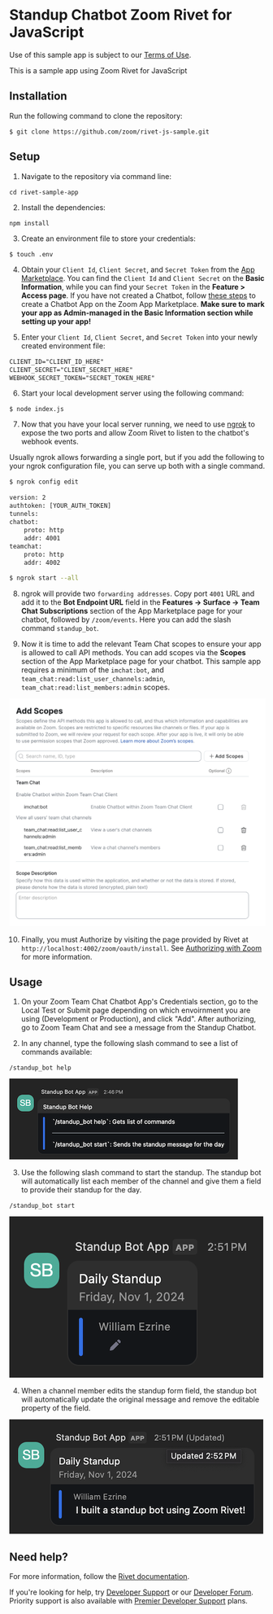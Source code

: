 # Standup Chatbot Zoom Rivet for JavaScript

Use of this sample app is subject to our [Terms of Use](https://explore.zoom.us/en/legal/zoom-api-license-and-tou/).

This is a sample app using Zoom Rivet for JavaScript

## Installation
Run the following command to clone the repository:

```
$ git clone https://github.com/zoom/rivet-js-sample.git
```

## Setup

1. Navigate to the repository via command line:

```
cd rivet-sample-app
```

2. Install the dependencies:

```
npm install
```

3. Create an environment file to store your credentials:

```
$ touch .env
```

4. Obtain your `Client Id`, `Client Secret`, and `Secret Token` from the [App Marketplace](https://marketplace.zoom.us/). You can find the `Client Id` and `Client Secret` on the **Basic Information**, while you can find your `Secret Token` in the **Feature > Access page**. If you have not created a Chatbot, follow [these steps](https://developers.zoom.us/docs/team-chat-apps/create-chatbot/) to create a Chatbot App on the Zoom App Marketplace. **Make sure to mark your app as Admin-managed in the Basic Information section while setting up your app!**

5. Enter your `Client Id`, `Client Secret`, and `Secret Token` into your newly created environment file:

```
CLIENT_ID="CLIENT_ID_HERE"
CLIENT_SECRET="CLIENT_SECRET_HERE"
WEBHOOK_SECRET_TOKEN="SECRET_TOKEN_HERE"
```

6. Start your local development server using the following command:

```bash
$ node index.js
```

7. Now that you have your local server running, we need to use [ngrok](https://ngrok.com/docs/http/) to expose the two ports and allow Zoom Rivet to listen to the chatbot's webhook events.

Usually ngrok allows forwarding a single port, but if you add the following to your ngrok configuration file, you can serve up both with a single command. 

```bash
$ ngrok config edit
```

```
version: 2
authtoken: [YOUR_AUTH_TOKEN]
tunnels:
chatbot:
    proto: http
    addr: 4001
teamchat:
    proto: http
    addr: 4002
```

```bash
$ ngrok start --all
```

8. ngrok will provide two `forwarding addresses`. Copy port `4001` URL and add it to the **Bot Endpoint URL** field in the **Features -> Surface -> Team Chat Subscriptions** section of the App Marketplace page for your chatbot, followed by `/zoom/events`. Here you can add the slash command `standup_bot`.

9. Now it is time to add the relevant Team Chat scopes to ensure your app is allowed to call API methods. You can add scopes via the **Scopes** section of the App Marketplace page for your chatbot. This sample app requires a minimum of the `imchat:bot`, and `team_chat:read:list_user_channels:admin`, `team_chat:read:list_members:admin` scopes.

![Scopes](./public/scopes.png)

10. Finally, you must Authorize by visiting the page provided by Rivet at `http://localhost:4002/zoom/oauth/install`. See [Authorizing with Zoom](https://developers.zoom.us/docs/integrations/oauth/) for more information.

## Usage

1. On your Zoom Team Chat Chatbot App's Credentials section, go to the Local Test or Submit page depending on which envoirnment you are using (Development or Production), and click "Add". After authorizing, go to Zoom Team Chat and see a message from the Standup Chatbot.

2. In any channel, type the following slash command to see a list of commands available:
```
/standup_bot help
```

![Help slash command](./public/slash-help.png)

3. Use the following slash command to start the standup. The standup bot will automatically list each member of the channel and give them a field to provide their standup for the day.

```
/standup_bot start
```

![Start slash command](./public/slash-start.png)

4. When a channel member edits the standup form field, the standup bot will automatically update the original message and remove the editable property of the field.

![Start slash command after submission](./public/slash-start-updated.png)

## Need help?

For more information, follow the [Rivet documentation]().

If you're looking for help, try [Developer Support](https://developers.zoom.us/support/) or our [Developer Forum](https://devforum.zoom.us/). Priority support is also available with [Premier Developer Support](https://explore.zoom.us/en/support-plans/developer/) plans.